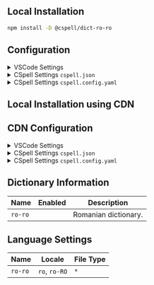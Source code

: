 ## Local Installation

```sh
npm install -D @cspell/dict-ro-ro
```

## Configuration

<details>
<summary>VSCode Settings</summary>

Add the following to your VSCode settings:

**`.vscode/settings.json`**

```jsonc
{
  "cSpell.import": ["@cspell/dict-ro-ro/cspell-ext.json"],
  "cSpell.language": "ro, ro-RO",
}
```

</details>

<details>
<summary>CSpell Settings <code>cspell.json</code></summary>

**`cspell.json`**

```jsonc
{
  "import": ["@cspell/dict-ro-ro/cspell-ext.json"],
  "language": "ro, ro-RO",
}
```

</details>

<details>
<summary>CSpell Settings <code>cspell.config.yaml</code></summary>

**`cspell.config.yaml`**

```yaml
import:
  - '@cspell/dict-ro-ro/cspell-ext.json'
language: ro, ro-RO
```

</details>

## Local Installation using CDN

## CDN Configuration

<details>
<summary>VSCode Settings</summary>

Add the following to your VSCode settings:

**`.vscode/settings.json`**

```jsonc
{
  "cSpell.import": ["https://cdn.jsdelivr.net/npm/@cspell/dict-ro-ro/cspell-ext.json"],
  "cSpell.language": "ro, ro-RO",
}
```

</details>

<details>
<summary>CSpell Settings <code>cspell.json</code></summary>

**`cspell.json`**

```jsonc
{
  "import": ["https://cdn.jsdelivr.net/npm/@cspell/dict-ro-ro/cspell-ext.json"],
  "language": "ro, ro-RO",
}
```

</details>

<details>
<summary>CSpell Settings <code>cspell.config.yaml</code></summary>

**`cspell.config.yaml`**

```yaml
import:
  - https://cdn.jsdelivr.net/npm/@cspell/dict-ro-ro/cspell-ext.json
language: ro, ro-RO
```

</details>

## Dictionary Information

| Name    | Enabled | Description          |
| ------- | ------- | -------------------- |
| `ro-ro` |         | Romanian dictionary. |

## Language Settings

| Name    | Locale        | File Type |
| ------- | ------------- | --------- |
| `ro-ro` | `ro`, `ro-RO` | `*`       |
